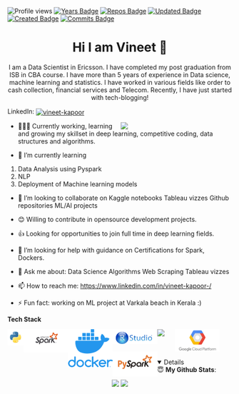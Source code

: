 ![Profile views](https://gpvc.arturio.dev/vin725k)
[![Years Badge](https://badges.pufler.dev/years/vin725k)](https://badges.pufler.dev)
[![Repos Badge](https://badges.pufler.dev/repos/vin725k)](https://badges.pufler.dev)
[![Updated Badge](https://badges.pufler.dev/updated/vin725k/vin725k)](https://badges.pufler.dev)
[![Created Badge](https://badges.pufler.dev/created/vin725k/vin725k)](https://badges.pufler.dev)
[![Commits Badge](https://badges.pufler.dev/commits/monthly/vin725k)](https://badges.pufler.dev)

<h1 align="center">Hi I am Vineet 👋</h1>
<p align="center">
I am a Data Scientist in Ericsson. I have completed my post graduation from ISB in CBA course. I have more than 5 years of experience in Data science, machine learning and statistics. I have worked in various fields like order to cash collection, financial services and Telecom. Recently, I have just started with tech-blogging!

LinkedIn: <a href=https://www.linkedin.com/in/vineet-kapoor-/ target="blank"><img align="center" src=https://cdn.jsdelivr.net/npm/simple-icons@3.0.1/icons/linkedin.svg alt="vineet-kapoor" height="20" width="20" /></a>
</p>

<img src="https://i.giphy.com/media/KzJkzjggfGN5Py6nkT/200.webp" width="250" align = "right">

- 👨🏽‍💻 Currently working, learning and growing my skillset in deep learning, competitive coding, data structures and algorithms.

- 🌱 I’m currently learning 
1. Data Analysis using Pyspark
2. NLP
3. Deployment of Machine learning models

- 👯 I’m looking to collaborate on 
Kaggle notebooks
Tableau vizzes
Github repositories
ML/AI projects

- 😊 Willing to contribute in opensource development projects.

- 👍 Looking for opportunities to join full time in deep learning fields.

- 🤔 I’m looking for help with guidance on Certifications for Spark, Dockers. 


- 💬 Ask me about:
Data Science Algorithms
Web Scraping
Tableau vizzes

- 📫 How to reach me:
https://www.linkedin.com/in/vineet-kapoor-/

- ⚡ Fun fact: working on ML project at Varkala beach in Kerala :)   

<b>Tech Stack</b>

<img align="left" width="36px" src="https://raw.githubusercontent.com/github/explore/80688e429a7d4ef2fca1e82350fe8e3517d3494d/topics/python/python.png" />  <img align="left" width="100px" src="https://github.com/vin725k/vin725k/blob/master/do-big-data-analysis-in-pyspark.png" />  <img align="left" width="100px" src="https://github.com/vin725k/vin725k/blob/master/docker.png" />  <img align="left" width="100px" src="https://github.com/vin725k/vin725k/blob/master/RStudio.png" />  <img align="left" width="40px" src="https://pytorch.org/assets/images/pytorch-logo.png" /> 
<img align="left" width="100px" src="https://github.com/vin725k/vin725k/blob/master/google-cloud-platform.png" /> 
<img align="left" width="100px" src="https://github.com/vin725k/vin725k/blob/master/pyspark.jpeg" /> 
<br>
<br/>
<br>


<details open>
😇 <b>My Github Stats</b>: 

<p align = "center">
  <img src="https://github-readme-stats.vercel.app/api?username=vin725k&&show_icons=true&title_color=ffffff&icon_color=bb2acf&text_color=daf7dc&bg_color=151515">
  <img src = "https://github-readme-stats.vercel.app/api/top-langs/?username=pr2tik1&hide=css,java,html&theme=tokyonight">
</p>

</details>
